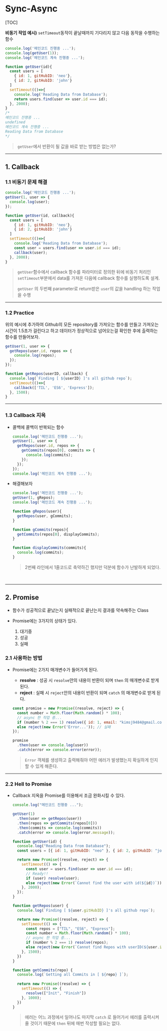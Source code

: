 # Sync-Async

[TOC]

**비동기 작업 예시)** `setTimeout`동작이 끝날때까지 기다리지 않고 다음 동작을 수행하는 함수

```js
console.log('메인코드 진행중 ...');
console.log(getUser(1));
console.log('메인코드 계속 진행중 ...');

function getUser(id){
  const users = [
    { id: 1, gitHubID: 'neo'},
    { id: 2, gitHubID: 'john'}
  ]
  setTimeout(()=>{
    console.log('Reading Data from Database');
    return users.find(user => user.id === id);
  }, 2000);
}
/*
메인코드 진행중 ...
undefined
메인코드 계속 진행중 ...
Reading Data from Database
*/
```

> `getUser`에서 반환이 될 값을 바로 받는 방법은 없는가?

---

## 1. Callback

### 1.1 비동기 문제 해결

```js
console.log('메인코드 진행중 ...');
getUser(1, user => {
  console.log(user);
});

function getUser(id, callback){
  const users = [
    { id: 1, gitHubID: 'neo'},
    { id: 2, gitHubID: 'john'}
  ]
  setTimeout(()=>{
    console.log('Reading Data from Database');
    const user = users.find(user => user.id === id);
    callback(user);
  }, 2000);
}
```

> `getUser`함수에서 callback 함수를 파라미터로 정의한 뒤에 비동기 처리인 `setTimeout`부분에서 data를 가져온 다음에 callback 함수를 실행하도록 설계.
>
> `getUser` 의 두번째 parameter로 return받은 `user`의 값을 handling 하는 작업을 수행

---
### 1.2 Practice

위의 예시에 추가하여 Github의 모든 repository를 가져오는 함수를 만들고 가져오는 시간이 1.5초가 걸린다고 하고 데이터가 정상적으로 넘어오는걸 확인한 후에 출력하는 함수를 만들어보자.

```js
getUser(1, user => {
  getRepos(user.id, repos => {
    console.log(repos);
  });
});

function getRepos(userID, callback) {
  console.log(`Finding [ ${userID} ]'s all github repo`);
  setTimeout(()=>{
    callback(['TIL', 'ES6', 'Express']);
  }, 1500);
}
```

---

### 1.3 Callback 지옥

- 콜백에 콜백이 반복되는 함수

  ```js
  console.log('메인코드 진행중 ...');
  getUser(1, user => {
    getRepos(user.id, repos => {
      getCommits(repos[0], commits => {
        console.log(commits);
      });
    });
  });
  console.log('메인코드 계속 진행중 ...');
  ```


- 해결해보자

  ```js
  console.log('메인코드 진행중 ...');
  getUser(1, gRepos);
  console.log('메인코드 계속 진행중 ...');
  
  function gRepos(user){
    getRepos(user, gCommits);
  }
  
  function gCommits(repos){
    getCommits(repos[0], displayCommits);
  }
  
  function displayCommits(commits){
    console.log(commits);
  }
  ```

  > 2번째 라인에서 1줄코드로 축약하긴 했지만 덕분에 함수가 난발하게 되었다.

​	

---

## 2. Promise

- 함수가 성공적으로 끝났는지 실패적으로 끝난는지 결과를 약속해주는 Class

- Promise에는 3가지의 상태가 있다.

	1. 대기중
	2. 성공
	3. 실패

### 2.1 사용하는 방법

- Promise에는 2가지 매개변수가 들어가게 된다.

  - **resolve** : 성공 시 `resolve`안의 내용이 반환이 되며 `then` 의 매개변수로 받게 된다.
  - **reject** : 실패 시 `reject`안의 내용이 반환이 되며 `catch` 의 매개변수로 받게 된다.

  ```js
  const promise = new Promise((resolve, reject) => {
    const number = Math.floor(Math.random() * 100);
    // async 한 작업 중...
    if (number % 2 === 1) resolve({ id: 1, email: "kimsj9484@gmail.com" });//성공
    else reject(new Error('Error...')); // 실패
  });
  
  promise
    .then(user => console.log(user))
    .catch(error => console.error(error));
  ```

  > `Error` 객체를 생성하고 출력해줘야 어떤 에러가 발생했는지 확실하게 인지할 수 있게 해준다.

---

### 2.2 Hell to Promise

- Callback 지옥을 Promise를 이용해서 조금 완화시킬 수 있다.

  ```js
  console.log("메인코드 진행중 ...");
  
  getUser(1)
    .then(user => getRepos(user))
    .then(repos => getCommits(repos[0]))
    .then(commits => console.log(commits))
    .catch(error => console.log(error.message));
  
  function getUser(id) {
    console.log("Reading Data from Database");
    const users = [{ id: 1, gitHubID: "neo" }, { id: 2, gitHubID: "john" }];
  
    return new Promise((resolve, reject) => {
      setTimeout(() => {
        const user = users.find(user => user.id === id);
        // Ready!!
        if (user) resolve(user);
        else reject(new Error(`Cannot find the user with id(${id})`));
      }, 2000);
    });
  }
  
  function getRepos(user) {
    console.log(`Finding [ ${user.gitHubID} ]'s all github repo`);
  
    return new Promise((resolve, reject) => {
      setTimeout(() => {
        const repos = ["TIL", "ES6", "Express"];
        const number = Math.floor(Math.random() * 100);
        // async 한 작업 중...
        if (number % 2 === 1) resolve(repos);
        else reject(new Error(`Cannot find Repos with userID(${user.id})`));
      }, 1500);
    })
  }
  
  function getCommits(repo) {
    console.log(`Getting all Commits in [ ${repo} ]`);
    
    return new Promise((resolve) => {
      setTimeout(() => {
        resolve(["Init", "Finish"])
      }, 1000);
    })
  }
  ```

  > 에러는 어느 과정에서 일어나도 마지막 `catch` 로 들어가서 에러를 출력시켜줄 것이기 때문에 `then` 뒤에 매번 작성할 필요는 없다.













